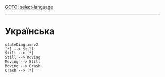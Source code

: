 [GOTO: select-language](https://github.com/fRead-dev/info/tree/main/README.md)

---

# Українська


```mermaid
stateDiagram-v2
[*] --> Still
Still --> [*]
Still --> Moving
Moving --> Still
Moving --> Crash
Crash --> [*]
```